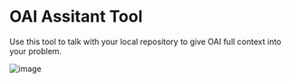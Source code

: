 # OAI Assitant Tool
Use this tool to talk with your local repository to give OAI full context into your problem.

![image](https://github.com/user-attachments/assets/cfb1d1ae-6654-4978-9683-e3a4684c7c08)
